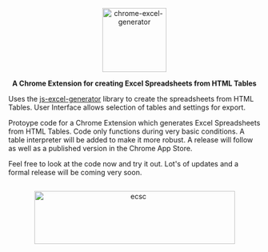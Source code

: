 <p align="center">
 <!--<img width="255px" height="254" alt="chrome-excel-generator" src="https://i.imgur.com/KWp5Akf.png"/> -->
 <img width="128px" height="128" alt="chrome-excel-generator" src="https://i.imgur.com/wdg2nX4.png"/>
</p>
<p align="center"> 
<b>A Chrome Extension for creating Excel Spreadsheets from HTML Tables</b>
</p>

Uses the [js-excel-generator](https://github.com/ecscstatsconsulting/js-excel-generator) library to create the spreadsheets from HTML Tables.  User Interface allows selection of tables and settings for export.

Protoype code for a Chrome Extension which generates Excel Spreadsheets from HTML Tables.  Code only functions during very basic conditions.  A table interpreter will be added to make it more robust.  A release will follow as well as a published version in the Chrome App Store.

Feel free to look at the code now and try it out.  Lot's of updates and a formal release will be coming very soon.

##

<p align="center">
 <img width="401px" height="106" alt="ecsc" src="https://i.imgur.com/SzVdycv.png"/> 
</p>
